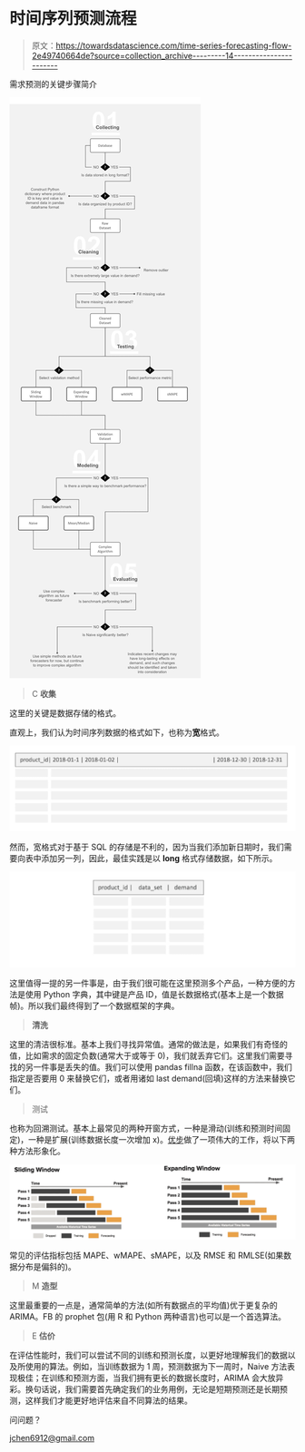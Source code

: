 # 时间序列预测流程

> 原文：<https://towardsdatascience.com/time-series-forecasting-flow-2e49740664de?source=collection_archive---------14----------------------->

需求预测的关键步骤简介

![](img/7f3d0107b873c536145b8854dd312902.png)

> C **收集**

这里的关键是数据存储的格式。

直观上，我们认为时间序列数据的格式如下，也称为**宽**格式。

![](img/d31070dc6ad709604d6515eef87394c4.png)

然而，宽格式对于基于 SQL 的存储是不利的，因为当我们添加新日期时，我们需要向表中添加另一列，因此，最佳实践是以 **long** 格式存储数据，如下所示。

![](img/4a005309ffbe23d468f275ca5dd88aad.png)

这里值得一提的另一件事是，由于我们很可能在这里预测多个产品，一种方便的方法是使用 Python 字典，其中键是产品 ID，值是长数据格式(基本上是一个数据帧)。所以我们最终得到了一个数据框架的字典。

> **清洗**

这里的清洁很标准。基本上我们寻找异常值。通常的做法是，如果我们有奇怪的值，比如需求的固定负数(通常大于或等于 0)，我们就丢弃它们。这里我们需要寻找的另一件事是丢失的值。我们可以使用 pandas fillna 函数，在该函数中，我们指定是否要用 0 来替换它们，或者用诸如 last demand(回填)这样的方法来替换它们。

> 测试

也称为回溯测试。基本上最常见的两种开窗方式，一种是滑动(训练和预测时间固定)，一种是扩展(训练数据长度一次增加 x)。[优步](https://eng.uber.com/forecasting-introduction/)做了一项伟大的工作，将以下两种方法形象化。

![](img/679240695efe96f7fdbc7387832795b8.png)

常见的评估指标包括 MAPE、wMAPE、sMAPE，以及 RMSE 和 RMLSE(如果数据分布是偏斜的)。

> M **造型**

这里最重要的一点是，通常简单的方法(如所有数据点的平均值)优于更复杂的 ARIMA。FB 的 prophet 包(用 R 和 Python 两种语言)也可以是一个首选算法。

> E **估价**

在评估性能时，我们可以尝试不同的训练和预测长度，以更好地理解我们的数据以及所使用的算法。例如，当训练数据为 1 周，预测数据为下一周时，Naive 方法表现极佳；在训练和预测方面，当我们拥有更长的数据长度时，ARIMA 会大放异彩。换句话说，我们需要首先确定我们的业务用例，无论是短期预测还是长期预测，这样我们才能更好地评估来自不同算法的结果。

问问题？

jchen6912@gmail.com